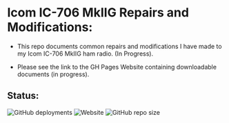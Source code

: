 # Icom IC-706 MkIIG Repairs and Modifications:

- This repo documents common repairs and modifications I have made to my Icom IC-706 MkIIG ham radio. (In Progress).

- Please see the link to the GH Pages Website containing downloadable documents (in progress).

## Status:


![GitHub deployments](https://img.shields.io/github/deployments/ADolbyB/icom-706-mkiig/github-pages?style=for-the-badge&logo=github&logoSize=auto&label=GH%20Pages%20Deployment)
![Website](https://img.shields.io/website?style=for-the-badge&down_message=Down&label=Website&logo=Github&up_message=Online&url=https%3A%2F%2Fadolbyb.github.io/icom-706-mkiig/)
![GitHub repo size](https://img.shields.io/github/repo-size/ADolbyB/icom-706-mkiig?style=for-the-badge&logo=Github&label=Repo%20Size)